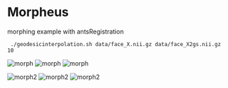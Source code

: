 Morpheus
========

morphing example with antsRegistration

` ./geodesicinterpolation.sh data/face_X.nii.gz data/face_X2gs.nii.gz 10`

![morph](https://raw.github.com/stnava/Morpheus/master/face_Xgsface_X2gs0morph.jpg?raw=true)
![morph](https://raw.github.com/stnava/Morpheus/master/face_Xgsface_X2gs50.00morph.jpg?raw=true)
![morph](https://raw.github.com/stnava/Morpheus/master/face_Xgsface_X2gs100.00morph.jpg?raw=true)


![morph2](https://raw.github.com/stnava/Morpheus/master/templatem13v1e1100.00morph.jpg?raw=true)
![morph2](https://raw.github.com/stnava/Morpheus/master/templatem13v1e150.00morph.jpg?raw=true)
![morph2](https://raw.github.com/stnava/Morpheus/master/templatem13v1e10morph.jpg?raw=true)
